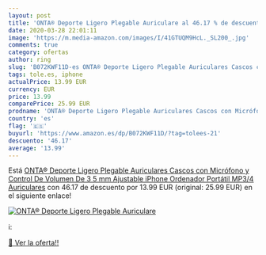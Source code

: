 ```yaml
---
layout: post
title: 'ONTA® Deporte Ligero Plegable Auriculare al 46.17 % de descuento'
date: 2020-03-28 22:01:11
image: 'https://m.media-amazon.com/images/I/41GTUQM9HcL._SL200_.jpg'
comments: true
category: ofertas
author: ring
slug: 'B072KWF11D-es ONTA® Deporte Ligero Plegable Auriculares Cascos con...'
tags: tole.es, iphone
actualPrice: 13.99 EUR
currency: EUR
price: 13.99
comparePrice: 25.99 EUR
prodname: 'ONTA® Deporte Ligero Plegable Auriculares Cascos con Micrófono y Control De Volumen De 3 5 mm Ajustable iPhone Ordenador Portátil MP3/4 Auriculares'
country: 'es'
flag: '🇪🇸'
buyurl: 'https://www.amazon.es/dp/B072KWF11D/?tag=tolees-21'
descuento: '46.17'
average: '13.99'
---
```


Está [ONTA® Deporte Ligero Plegable Auriculares Cascos con Micrófono y Control De Volumen De 3 5 mm Ajustable iPhone Ordenador Portátil MP3/4 Auriculares](https://www.amazon.es/dp/B072KWF11D/?tag=tolees-21) con 46.17 de descuento por 13.99 EUR (original: 25.99 EUR) en el siguiente enlace!

[![ONTA® Deporte Ligero Plegable Auriculare](https://m.media-amazon.com/images/I/41GTUQM9HcL._SL200_.jpg)](https://www.amazon.es/dp/B072KWF11D/?tag=tolees-21)

ℹ️:


[🛒 Ver la oferta!!](https://www.amazon.es/dp/B072KWF11D/?tag=tolees-21)
